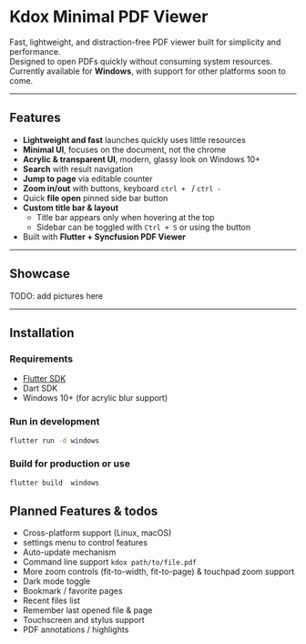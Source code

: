 # Kdox Minimal PDF Viewer

Fast, lightweight, and distraction-free PDF viewer built for simplicity and performance.  
Designed to open PDFs quickly without consuming system resources.  
Currently available for **Windows**, with support for other platforms soon to come.

---

## Features

- **Lightweight and fast** launches quickly uses little resources
- **Minimal UI**, focuses on the document, not the chrome  
- **Acrylic & transparent UI**, modern, glassy look on Windows 10+  
- **Search** with result navigation  
- **Jump to page** via editable counter  
- **Zoom in/out** with buttons, keyboard `ctrl + ` / `ctrl -`  
- Quick **file open** pinned side bar button
- **Custom title bar & layout**  
  - Title bar appears only when hovering at the top  
  - Sidebar can be toggled with `Ctrl + S` or using the button  
- Built with **Flutter + Syncfusion PDF Viewer**

---

## Showcase
 TODO: add pictures here

---

## Installation

### Requirements

- [Flutter SDK](https://docs.flutter.dev/get-started/install)
- Dart SDK
- Windows 10+ (for acrylic blur support)

### Run in development

```bash
flutter run -d windows
```
### Build for production or use
```bash
flutter build  windows
```

## Planned Features & todos

- Cross-platform support (Linux, macOS)
- settings menu to control features
- Auto-update mechanism
- Command line support `kdox path/to/file.pdf`
- More zoom controls (fit-to-width, fit-to-page) & touchpad zoom support
- Dark mode toggle
- Bookmark / favorite pages
- Recent files list
- Remember last opened file & page
- Touchscreen and stylus support
- PDF annotations / highlights